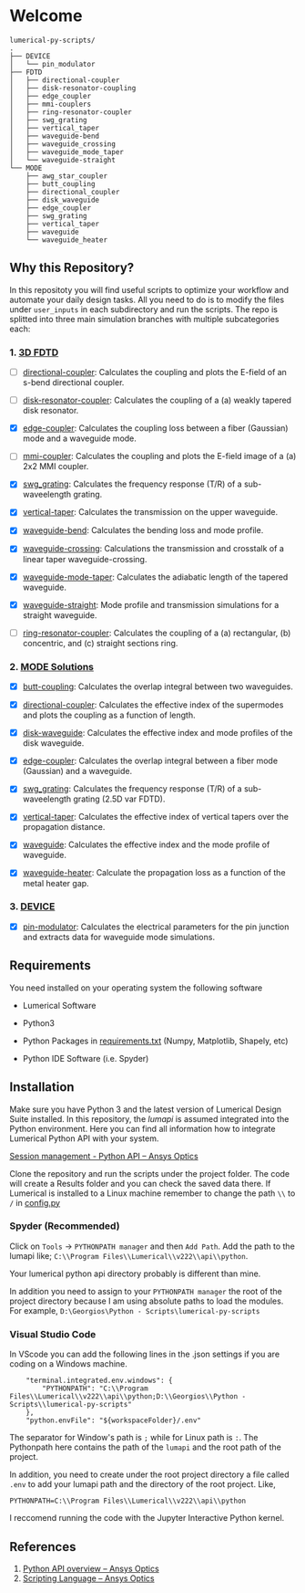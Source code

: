 # Welcome

```
lumerical-py-scripts/
.
├── DEVICE
│   └── pin_modulator
├── FDTD
│   ├── directional-coupler
│   ├── disk-resonator-coupling
│   ├── edge_coupler
│   ├── mmi-couplers
│   ├── ring-resonator-coupler
│   ├── swg_grating
│   ├── vertical_taper
│   ├── waveguide-bend
│   ├── waveguide_crossing
│   ├── waveguide_mode_taper
│   └── waveguide-straight
└── MODE
    ├── awg_star_coupler
    ├── butt_coupling
    ├── directional_coupler
    ├── disk_waveguide
    ├── edge_coupler
    ├── swg_grating
    ├── vertical_taper
    ├── waveguide
    └── waveguide_heater
```

## Why this Repository?

In this repositoty you will find useful scripts to optimize your workflow and automate your daily design tasks. All you need to do is to modify the files under `user_inputs` in each subdirectory and run the scripts. The repo is splitted into three main simulation branches with multiple subcategories each:

### 1. [3D FDTD](/FDTD)

- [ ] [directional-coupler](FDTD/directional-coupler): Calculates the coupling and plots the E-field of an s-bend directional coupler.

- [ ] [disk-resonator-coupler](FDTD/disk-resonator-coupler): Calculates the coupling of a (a) weakly tapered disk resonator.

- [x] [edge-coupler](FDTD/edge_coupler): Calculates the coupling loss between a fiber (Gaussian) mode and a waveguide mode.

- [ ] [mmi-coupler](FDTD/mmi-coupler): Calculates the coupling and plots the E-field image of a (a) 2x2 MMI coupler.

- [x] [swg_grating](FDTD/swg_grating): Calculates the frequency response (T/R) of a sub-waveelength grating.

- [x] [vertical-taper](FDTD/vertical-taper): Calculates the transmission on the upper waveguide.

- [x] [waveguide-bend](FDTD/waveguide-bend): Calculates the bending loss and mode profile. 

- [x] [waveguide-crossing](FDTD/waveguide-crossing): Calculations the transmission and crosstalk of a linear taper waveguide-crossing.

- [x] [waveguide-mode-taper](FDTD/waveguide-mode-taper): Calculates the adiabatic length of the tapered waveguide.

- [x] [waveguide-straight](FDTD/waveguide-straight): Mode profile and transmission simulations for a straight waveguide.

- [ ] [ring-resonator-coupler](FDTD/ring-resonator-coupler): Calculates the coupling of a (a) rectangular, (b) concentric, and (c) straight sections ring.

### 2. [MODE Solutions](/MODE)

- [x] [butt-coupling](MODE/butt_coupling): Calculates the overlap integral between two waveguides.

- [x] [directional-coupler](MODE/directional_coupler): Calculates the effective index of the supermodes and plots the coupling as a function of length.

- [x] [disk-waveguide](MODE/disk_waveguide): Calculates the effective index and mode profiles of the disk waveguide.

- [x] [edge-coupler](MODE/edge_coupler): Calculates the overlap integral between a fiber mode (Gaussian) and a waveguide.

- [x] [swg_grating](MODE/swg_grating): Calculates the frequency response (T/R) of a sub-waveelength grating (2.5D var FDTD).

- [x] [vertical-taper](MODE/vertical_taper): Calculates the effective index of vertical tapers over the propagation distance.

- [x] [waveguide](MODE/waveguide): Calculates the effective index and the mode profile of waveguide.

- [x] [waveguide-heater](MODE/waveguide_heater): Calculate the propagation loss as a function of the metal heater gap.

### 3. [DEVICE](/DEVICE)

- [x] [pin-modulator](DEVICE/pin_modulator): Calculates the electrical parameters for the pin junction and extracts data for waveguide mode simulations.

## Requirements

You need installed on your operating system the following software

- Lumerical Software

- Python3

- Python Packages in [requirements.txt](requirements.txt) (Numpy, Matplotlib, Shapely, etc)

- Python IDE Software (i.e. Spyder)


## Installation

Make sure you have Python 3 and the latest version of Lumerical Design Suite installed. In this repository, the *lumapi* is assumed integrated into the Python environment. Here you can find all information how to integrate Lumerical Python API with your system.

[Session management - Python API &ndash; Ansys Optics](https://optics.ansys.com/hc/en-us/articles/360041873053) 

Clone the repository and run the scripts under the project folder. The code will create a Results folder and you can check the saved data there. If Lumerical is installed to a Linux machine remember to change the path `\\` to `/` in [config.py](config.py)



### Spyder (Recommended)

Click on `Tools` -> `PYTHONPATH manager` and then `Add Path`. Add the path to the lumapi like; `C:\\Program Files\\Lumerical\\v222\\api\\python`.

Your lumerical python api directory probably is different than mine.

In addition you need to assign to your `PYTHONPATH manager` the root of the project directory because I am using absolute paths to load the modules. For example, `D:\Georgios\Python - Scripts\lumerical-py-scripts`

### Visual Studio Code

In VScode you can add the following lines in the .json settings if you are coding on a Windows machine.

```
    "terminal.integrated.env.windows": {
        "PYTHONPATH": "C:\\Program Files\\Lumerical\\v222\\api\\python;D:\\Georgios\\Python - Scripts\\lumerical-py-scripts"
    },
    "python.envFile": "${workspaceFolder}/.env"
```

The separator for Window's path is `;` while for Linux path is `:`. The Pythonpath here contains the path of the `lumapi` and the root path of the project.

In addition, you need to create under the root project directory a file called `.env` to add your lumapi path and the directory of the root project. Like,

```
PYTHONPATH=C:\\Program Files\\Lumerical\\v222\\api\\python
```

I reccomend running the code with the Jupyter Interactive Python kernel.

### 

## References

1. [Python API overview &ndash; Ansys Optics](https://optics.ansys.com/hc/en-us/articles/360037824513-Python-API-overview)
2. [Scripting Language &ndash; Ansys Optics](https://optics.ansys.com/hc/en-us/categories/360001998954-Scripting-Language)
